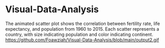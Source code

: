 # Visual-Data-Analysis
The animated scatter plot shows the correlation between fertility rate, life expectancy, and population from 1960 to 2015. Each scatter represents a country, with size indicating population and color indicating continent.
https://github.com/Foawziah/Visual-Data-Analysis/blob/main/output2.gif
